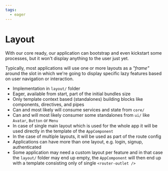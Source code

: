 ```yaml
---
tags:
  - eager
---
```


# Layout

With our core ready, our application can bootstrap and even kickstart some
processes, but it won't display anything to the user just yet.

Typically, most applications will use one or more layouts as a *"frame"* around
the slot in which we're going to display specific lazy features based on user navigation or interaction.

- Implementation in `layout/` folder
- Eager, available from start, part of the initial bundles size
- Only template context based (standalones) building blocks like components, directives, and pipes
- Can and most likely will consume services and state from `core/`
- Can and will most likely consumer some standalones from `ui/` like `Avatar`, `Button` or `Menu`
- In case of single main layout which is used for the whole app it will be used
directly in the template of the `AppComponent`
- In the case of multiple layouts, it will be used as part of the route config
- Applications can have more than one layout, e.g. login, signup, authenticated
- Some application may need a custom layout per feature and in that case the `layout/` folder
may end up empty, the `AppComponent` will then end up with a template consisting only of
single `<router-outlet />`
